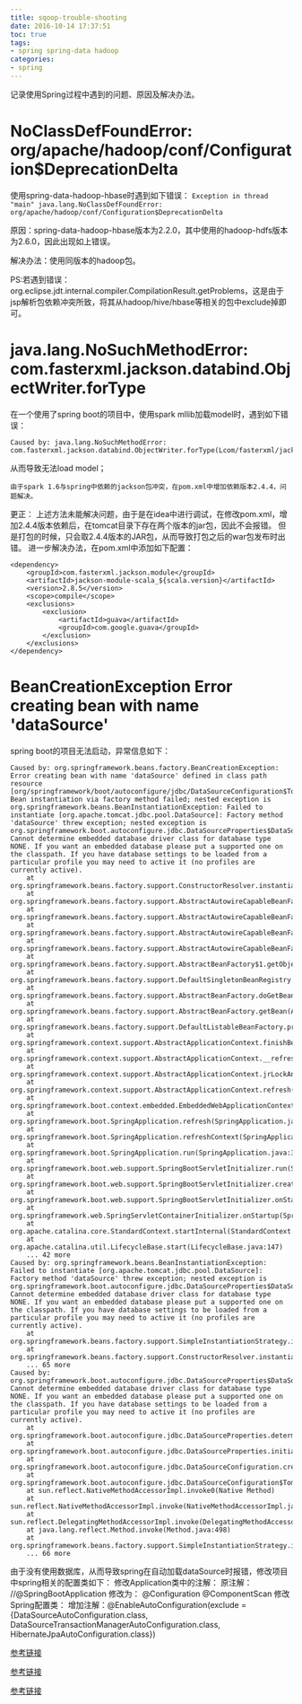 ```yaml
---
title: sqoop-trouble-shooting
date: 2016-10-14 17:37:51
toc: true
tags:
- spring spring-data hadoop
categories: 
- spring
---
```


记录使用Spring过程中遇到的问题、原因及解决办法。

# NoClassDefFoundError: org/apache/hadoop/conf/Configuration$DeprecationDelta

使用spring-data-hadoop-hbase时遇到如下错误：
`Exception in thread "main" java.lang.NoClassDefFoundError: org/apache/hadoop/conf/Configuration$DeprecationDelta`

原因：spring-data-hadoop-hbase版本为2.2.0，其中使用的hadoop-hdfs版本为2.6.0，因此出现如上错误。

解决办法：使用同版本的hadoop包。

PS:若遇到错误：org.eclipse.jdt.internal.compiler.CompilationResult.getProblems，这是由于jsp解析包依赖冲突所致，将其从hadoop/hive/hbase等相关的包中exclude掉即可。

# java.lang.NoSuchMethodError: com.fasterxml.jackson.databind.ObjectWriter.forType

在一个使用了spring boot的项目中，使用spark mllib加载model时，遇到如下错误：
```
Caused by: java.lang.NoSuchMethodError: com.fasterxml.jackson.databind.ObjectWriter.forType(Lcom/fasterxml/jackson/databind/JavaType;)Lcom/fasterxml/jackson/databind/ObjectWriter;
```
从而导致无法load model；

`由于spark 1.6与spring中依赖的jackson包冲突，在pom.xml中增加依赖版本2.4.4，问题解决。`

更正：
上述方法未能解决问题，由于是在idea中进行调试，在修改pom.xml，增加2.4.4版本依赖后，在tomcat目录下存在两个版本的jar包，因此不会报错。
但是打包的时候，只会取2.4.4版本的JAR包，从而导致打包之后的war包发布时出错。
进一步解决办法，在pom.xml中添加如下配置：

```
<dependency>
    <groupId>com.fasterxml.jackson.module</groupId>
    <artifactId>jackson-module-scala_${scala.version}</artifactId>
    <version>2.8.5</version>
    <scope>compile</scope>
    <exclusions>
        <exclusion>
            <artifactId>guava</artifactId>
            <groupId>com.google.guava</groupId>
        </exclusion>
    </exclusions>
</dependency>
```

# BeanCreationException Error creating bean with name 'dataSource'

spring boot的项目无法启动，异常信息如下：

```
Caused by: org.springframework.beans.factory.BeanCreationException: Error creating bean with name 'dataSource' defined in class path resource [org/springframework/boot/autoconfigure/jdbc/DataSourceConfiguration$Tomcat.class]: Bean instantiation via factory method failed; nested exception is org.springframework.beans.BeanInstantiationException: Failed to instantiate [org.apache.tomcat.jdbc.pool.DataSource]: Factory method 'dataSource' threw exception; nested exception is org.springframework.boot.autoconfigure.jdbc.DataSourceProperties$DataSourceBeanCreationException: Cannot determine embedded database driver class for database type NONE. If you want an embedded database please put a supported one on the classpath. If you have database settings to be loaded from a particular profile you may need to active it (no profiles are currently active).
	at org.springframework.beans.factory.support.ConstructorResolver.instantiateUsingFactoryMethod(ConstructorResolver.java:599)
	at org.springframework.beans.factory.support.AbstractAutowireCapableBeanFactory.instantiateUsingFactoryMethod(AbstractAutowireCapableBeanFactory.java:1128)
	at org.springframework.beans.factory.support.AbstractAutowireCapableBeanFactory.createBeanInstance(AbstractAutowireCapableBeanFactory.java:1022)
	at org.springframework.beans.factory.support.AbstractAutowireCapableBeanFactory.doCreateBean(AbstractAutowireCapableBeanFactory.java:512)
	at org.springframework.beans.factory.support.AbstractAutowireCapableBeanFactory.createBean(AbstractAutowireCapableBeanFactory.java:482)
	at org.springframework.beans.factory.support.AbstractBeanFactory$1.getObject(AbstractBeanFactory.java:306)
	at org.springframework.beans.factory.support.DefaultSingletonBeanRegistry.getSingleton(DefaultSingletonBeanRegistry.java:230)
	at org.springframework.beans.factory.support.AbstractBeanFactory.doGetBean(AbstractBeanFactory.java:302)
	at org.springframework.beans.factory.support.AbstractBeanFactory.getBean(AbstractBeanFactory.java:197)
	at org.springframework.beans.factory.support.DefaultListableBeanFactory.preInstantiateSingletons(DefaultListableBeanFactory.java:754)
	at org.springframework.context.support.AbstractApplicationContext.finishBeanFactoryInitialization(AbstractApplicationContext.java:866)
	at org.springframework.context.support.AbstractApplicationContext.__refresh(AbstractApplicationContext.java:542)
	at org.springframework.context.support.AbstractApplicationContext.jrLockAndRefresh(AbstractApplicationContext.java)
	at org.springframework.context.support.AbstractApplicationContext.refresh(AbstractApplicationContext.java)
	at org.springframework.boot.context.embedded.EmbeddedWebApplicationContext.refresh(EmbeddedWebApplicationContext.java:122)
	at org.springframework.boot.SpringApplication.refresh(SpringApplication.java:761)
	at org.springframework.boot.SpringApplication.refreshContext(SpringApplication.java:371)
	at org.springframework.boot.SpringApplication.run(SpringApplication.java:315)
	at org.springframework.boot.web.support.SpringBootServletInitializer.run(SpringBootServletInitializer.java:151)
	at org.springframework.boot.web.support.SpringBootServletInitializer.createRootApplicationContext(SpringBootServletInitializer.java:131)
	at org.springframework.boot.web.support.SpringBootServletInitializer.onStartup(SpringBootServletInitializer.java:86)
	at org.springframework.web.SpringServletContainerInitializer.onStartup(SpringServletContainerInitializer.java:169)
	at org.apache.catalina.core.StandardContext.startInternal(StandardContext.java:5604)
	at org.apache.catalina.util.LifecycleBase.start(LifecycleBase.java:147)
	... 42 more
Caused by: org.springframework.beans.BeanInstantiationException: Failed to instantiate [org.apache.tomcat.jdbc.pool.DataSource]: Factory method 'dataSource' threw exception; nested exception is org.springframework.boot.autoconfigure.jdbc.DataSourceProperties$DataSourceBeanCreationException: Cannot determine embedded database driver class for database type NONE. If you want an embedded database please put a supported one on the classpath. If you have database settings to be loaded from a particular profile you may need to active it (no profiles are currently active).
	at org.springframework.beans.factory.support.SimpleInstantiationStrategy.instantiate(SimpleInstantiationStrategy.java:189)
	at org.springframework.beans.factory.support.ConstructorResolver.instantiateUsingFactoryMethod(ConstructorResolver.java:588)
	... 65 more
Caused by: org.springframework.boot.autoconfigure.jdbc.DataSourceProperties$DataSourceBeanCreationException: Cannot determine embedded database driver class for database type NONE. If you want an embedded database please put a supported one on the classpath. If you have database settings to be loaded from a particular profile you may need to active it (no profiles are currently active).
	at org.springframework.boot.autoconfigure.jdbc.DataSourceProperties.determineDriverClassName(DataSourceProperties.java:245)
	at org.springframework.boot.autoconfigure.jdbc.DataSourceProperties.initializeDataSourceBuilder(DataSourceProperties.java:182)
	at org.springframework.boot.autoconfigure.jdbc.DataSourceConfiguration.createDataSource(DataSourceConfiguration.java:42)
	at org.springframework.boot.autoconfigure.jdbc.DataSourceConfiguration$Tomcat.dataSource(DataSourceConfiguration.java:53)
	at sun.reflect.NativeMethodAccessorImpl.invoke0(Native Method)
	at sun.reflect.NativeMethodAccessorImpl.invoke(NativeMethodAccessorImpl.java:62)
	at sun.reflect.DelegatingMethodAccessorImpl.invoke(DelegatingMethodAccessorImpl.java:43)
	at java.lang.reflect.Method.invoke(Method.java:498)
	at org.springframework.beans.factory.support.SimpleInstantiationStrategy.instantiate(SimpleInstantiationStrategy.java:162)
	... 66 more
```

由于没有使用数据库，从而导致spring在自动加载dataSource时报错，修改项目中spring相关的配置类如下：
修改Application类中的注解：
原注解：
//@SpringBootApplication
修改为：
@Configuration
@ComponentScan
修改Spring配置类：
增加注解：@EnableAutoConfiguration(exclude = {DataSourceAutoConfiguration.class, DataSourceTransactionManagerAutoConfiguration.class, HibernateJpaAutoConfiguration.class})

[参考链接](http://stackoverflow.com/questions/43136602/error-creating-bean-with-name-datasource-defined-in-class-path-resource-spri)

[参考链接](http://stackoverflow.com/questions/36387265/disable-all-database-related-auto-configuration-in-spring-boot)

[参考链接](http://docs.spring.io/spring-boot/docs/current-SNAPSHOT/reference/htmlsingle/#auto-configuration-classes)

